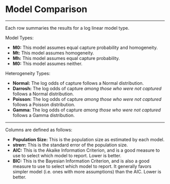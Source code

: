 # Model Comparison

------------------

Each row summaries the results for a log linear model type.

Model Types:
* **M0:** This model assumes equal capture probability and homogeneity.  
* **Mt:** This model assumes homogeneity.  
* **Mh:** This model assumes equal capture probability.  
* **M0:** This model assumes neither.  

Heterogeneity Types:
* **Normal:** The log odds of capture follows a Normal distribution.
* **Darrosh:** The log odds of capture _among those who were not captured_ follows a Normal distribution.
* **Poisson:** The log odds of capture _among those who were not captured_ follows a Poisson distribution.
* **Gamma:** The log odds of capture _among those who were not captured_ follows a Gamma distribution.

--------------------

Columns are defined as follows:
* **Population Size:** This is the population size as estimated by each model.
* **strerr:** This is the standard error of the population size.
* **AIC:** This is the Akaike Information Criterion, and is a good measure to use to select which model to report. Lower is better.
* **BIC:** This is the Bayesian Information Criterion, and is also a good measure to use to select which model to report. It generally favors simpler model (i.e. ones with more assumptions) than the AIC. Lower is better.
